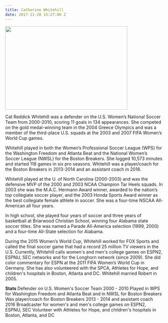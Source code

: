 ```yaml
---
title: Catherine Whitehill
date: 2017-11-20 15:27:00 Z
---
```


<img src="https://goaia.org/Media/Default/Events/NOC/Catherine%20Whitehall.jpg" Height="265" Width="389">
<p>Cat Reddick Whitehill was a defender on the U.S. Women’s National Soccer Team from 2000-2010, scoring 11 goals in 134 appearances. She competed on the gold medal-winning team in the 2004 Greece Olympics and was a member of the third-place U.S. squads at the 2003 and 2007 FIFA Women’s World Cup games.</p>

<p>Whitehill played in both the Women’s Professional Soccer League (WPS) for the Washington Freedom and Atlanta Beat and the National Women’s Soccer League (NWSL) for the Boston Breakers. She logged 10,573 minutes and started 118 games in six pro seasons. Whitehill was a player/coach for the Boston Breakers in 2013-2014 and an assistant coach in 2016.</p>

<p>Whitehill played at the U. of North Carolina (2000-2003) and was the defensive MVP of the 2000 and 2003 NCAA Champion Tar Heels squads. In 2003 she was the M.A.C. Hermann Award winner, awarded to the nation’s top collegiate soccer player, and the 2003 Honda Sports Award winner as the best collegiate female athlete in soccer. She was a four-time NSCAA All-American all four years.</p>

<p>In high school, she played four years of soccer and three years of basketball at Briarwood Christian School, winning four Alabama state soccer titles. She was named a Parade All-America selection (1999, 2000) and a four-time All-State selection for Alabama.</p>

<p>During the 2015 Women’s World Cup, Whitehill worked for FOX Sports and called the final soccer game that had a record 25 million TV viewers in the U.S. Currently, Whitehill calls women's and men's college games on ESPN2, ESPNU, SEC networks and for the Longhorn network (since 2009). She did color commentary for ESPN at the 2011 FIFA Women’s World Cup in Germany. She has also volunteered with the SPCA, Athletes for Hope, and children's hospitals in Boston, Atlanta and DC. Whitehill married Robert in 2005.</p>

<body>
<b>
Stats
</b>
Defender on U.S. Women's Soccer Team 2000 - 2010
Played in WPS for Washington Freedom and Atlanta Beat and in NWSL for Boston Breakers
Was player/coach for Boston Breakers 2013 - 2014 and assistant coach 2016
Broadcaster for women's and men's college games on ESPN2, ESPNU, SEC
Volunteer with Athletes for Hope, and children's hospitals in Boston, Atlanta, and DC
</body>

